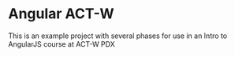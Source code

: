 # Angular ACT-W

This is an example project with several phases for use in an Intro to AngularJS course at ACT-W PDX

